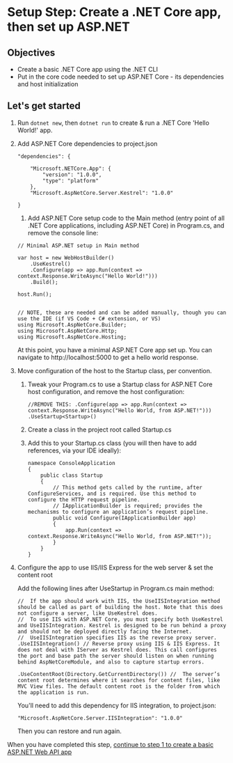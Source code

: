 # Setup Step: Create a .NET Core app, then set up ASP.NET  

## Objectives 
- Create a basic .NET Core app using the .NET CLI
- Put in the core code needed to set up ASP.NET Core - its dependencies and host initialization

## Let's get started

1. Run `dotnet new`, then `dotnet run` to create & run a .NET Core 'Hello World!' app. 
1. Add ASP.NET Core dependencies to project.json

    ```
    "dependencies": {

        "Microsoft.NETCore.App": {
            "version": "1.0.0",
            "type": "platform"
        },
        "Microsoft.AspNetCore.Server.Kestrel": "1.0.0"
    
    }
    ```

    1. Add ASP.NET Core setup code to the Main method (entry point of all .NET Core applications, including ASP.NET Core) in Program.cs, and remove the console line: 

    ```
    // Minimal ASP.NET setup in Main method

    var host = new WebHostBuilder()
        .UseKestrel()
        .Configure(app => app.Run(context => context.Response.WriteAsync("Hello World!")))
        .Build();

    host.Run();


    // NOTE, these are needed and can be added manually, though you can use the IDE (if VS Code + C# extension, or VS) 
    using Microsoft.AspNetCore.Builder;
    using Microsoft.AspNetCore.Http;
    using Microsoft.AspNetCore.Hosting;
    ```

    At this point, you have a minimal ASP.NET Core app set up. You can navigate to http://localhost:5000 to get a hello world response.

1. Move configuration of the host to the Startup class, per convention. 

    1. Tweak your Program.cs to use a Startup class for ASP.NET Core host configuration, and remove the host configuration:

        ```
        //REMOVE THIS: .Configure(app => app.Run(context => context.Response.WriteAsync("Hello World, from ASP.NET!")))                    
        .UseStartup<Startup>()
        ```

    2. Create a class in the project root called Startup.cs
    3. Add this to your Startup.cs class (you will then have to add references, via your IDE ideally): 

        ```
        namespace ConsoleApplication
        {
            public class Startup
            {
                // This method gets called by the runtime, after ConfigureServices, and is required. Use this method to configure the HTTP request pipeline.
                // IApplicationBuilder is required; provides the mechanisms to configure an application’s request pipeline.
                public void Configure(IApplicationBuilder app)
                {
                    app.Run(context => context.Response.WriteAsync("Hello World, from ASP.NET!"));
                }
            }
        }
        ```

1. Configure the app to use IIS/IIS Express for the web server & set the content root 

    Add the following lines after UseStartup in Program.cs main method: 
    ```     
    //  If the app should work with IIS, the UseIISIntegration method should be called as part of building the host. Note that this does not configure a server, like UseKestrel does. 
    //  To use IIS with ASP.NET Core, you must specify both UseKestrel and UseIISIntegration. Kestrel is designed to be run behind a proxy and should not be deployed directly facing the Internet. 
    //  UseIISIntegration specifies IIS as the reverse proxy server.
    .UseIISIntegration() // Reverse proxy using IIS & IIS Express. It does not deal with IServer as Kestrel does. This call configures the port and base path the server should listen on when running behind AspNetCoreModule, and also to capture startup errors. 
    
    .UseContentRoot(Directory.GetCurrentDirectory()) //  The server’s content root determines where it searches for content files, like MVC View files. The default content root is the folder from which the application is run.
    ```

    You'll need to add this dependency for IIS integration, to project.json: 

    ```
    "Microsoft.AspNetCore.Server.IISIntegration": "1.0.0"
    ```

    Then you can restore and run again. 

When you have completed this step, [continue to step 1 to create a basic ASP.NET Web API app](https://github.com/Wyntuition/aspnetcore-workshop-kit/tree/master/01-BasicApiApp)


